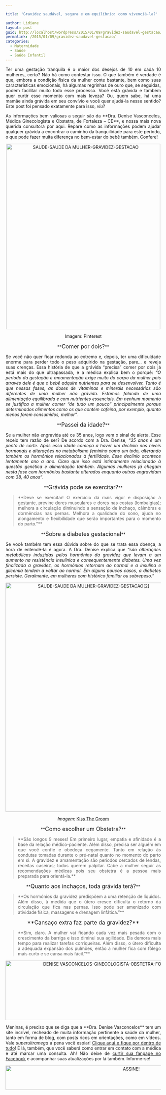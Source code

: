 ```yaml
---

title: 'Gravidez saudável, segura e em equilíbrio: como vivenciá-la?'

author: Lidiane
layout: post
guid: http://localhost/wordpress/2015/01/09/gravidez-saudavel-gestacao/
permalink: /2015/01/09/gravidez-saudavel-gestacao/
categories:
  - Maternidade
  - Saúde
  - Saúde Infantil
---
```

<p align="justify">
  Ter uma gestação tranquila é o maior dos desejos de 10 em cada 10 mulheres, certo? Não há como contestar isso. O que também é verdade é que, embora a condição física da mulher conte bastante, bem como suas características emocionais, há algumas regrinhas de ouro que, se seguidas, podem facilitar muito todo esse processo. Você está grávida e também quer curtir esse momento com mais leveza? Ou, quem sabe, há uma mamãe ainda grávida em seu convívio e você quer ajudá-la nesse sentido? Este post foi pensado exatamente para isso, <em>viu</em>?
</p>

<p align="justify">
  As informações bem valiosas a seguir são da **Dra. Denise Vasconcelos, Médica Ginecologista e Obstetra, de Fortaleza – CE**, e nossa mais nova querida consultora por aqui. Repare como as informações podem ajudar qualquer grávida a encontrar o caminho da tranquilidade para este período, o que pode fazer muita diferença no bem-estar do bebê também. Confere!
</p>

<p align="center">
  <a href="http://www.trololodemulher.com.br/blog/wp-content/uploads/2014/12/SAUDE-SAUDE-DA-MULHER-GRAVIDEZ-GESTACAO.jpg"><img class="alignnone size-full wp-image-10677" src="http://www.trololodemulher.com.br/blog/wp-content/uploads/2014/12/SAUDE-SAUDE-DA-MULHER-GRAVIDEZ-GESTACAO.jpg" alt="SAUDE-SAUDE DA MULHER-GRAVIDEZ-GESTACAO" width="500" height="599" /></a>
</p>

<p align="center">
  Imagem: Pinterest
</p>

<p align="center">
  **<span style="font-size: large;">Comer por dois?</span>**
</p>

<p align="justify">
  Se você não quer ficar redonda ao extremo e, depois, ter uma dificuldade enorme para perder todo o peso adquirido na gestação, pare… e reveja suas crenças. Essa história de que a grávida “precisa” comer por dois já está mais do que ultrapassada, e a médica explica bem o porquê: <em>“O período da gestação e amamentação exige muito do corpo da mulher pois através dele é que o bebê adquire nutrientes para se desenvolver. Tanto é que nessas fases, as doses de vitaminas e minerais necessários são diferentes de uma mulher não grávida. Estamos falando de uma alimentação equilibrada e com nutrientes essenciais. Em nenhum momento se justifica a mulher comer &#8220;de tudo um pouco&#8221; principalmente porque determinados alimentos como os que contém cafeína, por exemplo, quanto menos forem consumidos, melhor”.</em>
</p>

<p align="center">
  **<span style="font-size: large;">Passei da idade?</span>**
</p>

<p align="justify">
  Se a mulher não engravida até os 35 anos, logo vem o sinal de alerta. Esse receio tem razão de ser? De acordo com a Dra. Denise, <em>“35 anos é um ponto de corte. Após essa idade começa a haver um declínio nos níveis hormonais e alterações no metabolismo feminino como um todo, alterando também os hormônios relacionados à fertilidade. Esse declínio acontece lentamente ano a ano. Claro que isso está intimamente relacionado à questão genética e alimentação também. Algumas mulheres já chegam nesta fase com hormônios bastante alterados enquanto outras engravidam com 38, 40 anos”.</em>
</p>

<p align="center">
  **<span style="font-size: large;">Grávida pode se exercitar?</span>**
</p>

> <p align="justify">
>   **Deve se exercitar! O exercício dá mais vigor e disposição à gestante, previne dores musculares e dores nas costas (lombalgias); melhora a circulação diminuindo a sensação de inchaço, cãimbras e dormências nas pernas. Melhora a qualidade do sono, ajuda no alongamento e flexibilidade que serão importantes para o momento do parto.”**
> </p>

<p align="center">
  **<span style="font-size: large;">Sobre a diabetes gestacional</span>**
</p>

<p align="justify">
  Se você também tem essa dúvida sobre do que se trata essa doença, a hora de entendê-la é agora. A Dra. Denise explica que “<em>são alterações metabólicas induzidas pelos hormônios da gravidez que levam a um aumento na resistência insulínica e consequentemente diabetes. Uma vez finalizada a gravidez, os hormônios retornam ao normal e a insulina e glicemia tendem a voltar ao normal. Em alguns poucos casos, a diabetes persiste. Geralmente, em mulheres com histórico familiar ou sobrepeso.”</em>
</p>

<p align="center">
  <a href="http://www.trololodemulher.com.br/blog/wp-content/uploads/2014/12/SAUDE-SAUDE-DA-MULHER-GRAVIDEZ-GESTACAO2.jpg"><img class="alignnone size-full wp-image-10678" src="http://www.trololodemulher.com.br/blog/wp-content/uploads/2014/12/SAUDE-SAUDE-DA-MULHER-GRAVIDEZ-GESTACAO2.jpg" alt="SAUDE-SAUDE DA MULHER-GRAVIDEZ-GESTACAO[2]" width="555" height="740" /></a>
</p>

<p align="center">
  <em>Imagem: </em><a href="http://www.kissthegroom.com/2009/08/lovely-little-luca/" target="_blank">Kiss The Groom</a>
</p>

<p align="center">
  **<span style="font-size: large;">Como escolher um Obstetra?</span>**
</p>

> <p align="justify">
>   **São longos 9 meses! Em primeiro lugar, empatia e afinidade é a base da relação médico-paciente. Além disso, precisa ser alguém em que você confie e obedeça cegamente. Tanto em relação às condutas tomadas durante o pré-natal quanto no momento do parto em si. A gravidez e amamentação são períodos cercados de lendas, receitas caseiras; todos querem palpitar. Cabe a mulher seguir as recomendações médicas pois seu obstetra é a pessoa mais preparada para orientá-la.**
> </p>

<p align="center">
  **<span style="font-size: large;">Quanto aos inchaços, toda grávida terá?</span>**
</p>

> <p align="justify">
>   **Os hormônios da gravidez predispõem a uma retenção de líquidos. Além disso, à medida que o útero cresce dificulta o retorno da circulação que fica nas pernas. Isso pode ser amenizado com atividade física, massagens e drenagem linfática.”**
> </p>

<p align="center">
  <span style="font-size: large;">**Cansaço extra faz parte da gravidez?**</span>
</p>

> <p align="justify">
>   **Sim, claro. A mulher vai ficando cada vez mais pesada com o crescimento da barriga e isso diminui sua agilidade. Ela demora mais tempo para realizar tarefas corriqueiras. Além disso, o útero dificulta a adequada expansão dos pulmões, então a mulher fica com fôlego mais curto e se cansa mais fácil.”**
> </p>

<p align="center">
  <a href="http://www.trololodemulher.com.br/blog/wp-content/uploads/2014/12/DENISE-VASCONCELOS-GINECOLOGISTA-OBSTETRA-FORTALEZA-CEARÁ-GRAVIDEZ.png"><img class="alignnone size-full wp-image-10676" src="http://www.trololodemulher.com.br/blog/wp-content/uploads/2014/12/DENISE-VASCONCELOS-GINECOLOGISTA-OBSTETRA-FORTALEZA-CEARÁ-GRAVIDEZ.png" alt="DENISE VASCONCELOS-GINECOLOGISTA-OBSTETRA-FORTALEZA-CEARÁ-GRAVIDEZ" width="800" height="192" /></a>
</p>

<p align="justify">
  Meninas, é preciso que se diga que a **Dra. Denise Vasconcelos** tem um site incrível, recheado de muita informação pertinente a saúde da mulher, tanto em forma de blog, com posts ricos em orientações, como em vídeos. Vale <em>superultramega </em>a pena você espiar! <a href="http://dradenisevasconcelos.com.br/" target="_blank">Clique aqui e fique por dentro de tudo</a>! É lá, também, que você saberá como entrar em contato com a médica e até marcar uma consulta. Ah! Não deixe de <a href="https://www.facebook.com/dradenisevasconcelos" target="_blank">curtir sua fanpage no Facebook</a> e acompanhar suas atualizações por lá também. Informe-se!
</p>

<p align="center">
  <a href="http://feedburner.google.com/fb/a/mailverify?uri=blogbichafemea&loc=pt_BR" target="_blank"><img class="alignnone size-full wp-image-10439" src="http://www.trololodemulher.com.br/blog/wp-content/uploads/2014/09/ASSINE.png" alt="ASSINE!" width="800" height="78" /></a>
</p>

&nbsp;

<p align="justify">
